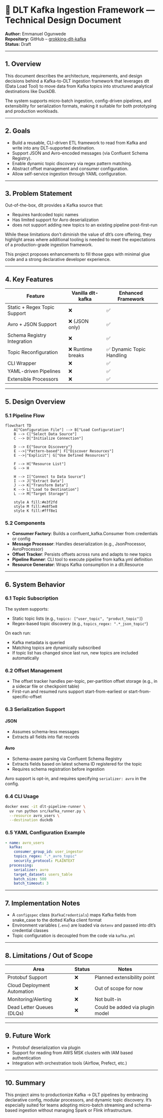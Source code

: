 # 🧾 DLT Kafka Ingestion Framework — Technical Design Document

**Author:** Emmanuel Ogunwede  
**Repository:** GitHub – [grokking-dlt-kafka](https://github.com/JesuFemi-O/grokking-dlt-kafka)  
**Status:** Draft

---

## 1. Overview

This document describes the architecture, requirements, and design decisions behind a Kafka-to-DLT ingestion framework that leverages dlt (Data Load Tool) to move data from Kafka topics into structured analytical destinations like DuckDB.

The system supports micro-batch ingestion, config-driven pipelines, and extensibility for serialization formats, making it suitable for both prototyping and production workloads.

---

## 2. Goals

- Build a reusable, CLI-driven ETL framework to read from Kafka and write into any DLT-supported destination.
- Support JSON and Avro-encoded messages (via Confluent Schema Registry).
- Enable dynamic topic discovery via regex pattern matching.
- Abstract offset management and consumer configuration.
- Allow self-service ingestion through YAML configuration.

---

## 3. Problem Statement

Out-of-the-box, dlt provides a Kafka source that:
- Requires hardcoded topic names
- Has limited support for Avro deserialization
- does not support adding new topics to an existing pipeline post-first-run

While these limitations don’t diminish the value of dlt’s core offering, they highlight areas where additional tooling is needed to meet the expectations of a production-grade ingestion framework. 

This project proposes enhancements to fill those gaps with minimal glue code and a strong declarative developer experience.

---

## 4. Key Features

| Feature | Vanilla dlt-kafka | Enhanced Framework |
|--------|-------------------|--------------------|
| Static + Regex Topic Support | ❌ | ✅ |
| Avro + JSON Support | ❌ (JSON only) | ✅ |
| Schema Registry Integration | ❌ | ✅ |
| Topic Reconfiguration | ❌ Runtime breaks | ✅ Dynamic Topic Handling |
| CLI Wrapper | ❌ | ✅ |
| YAML-driven Pipelines | ❌ | ✅ |
| Extensible Processors | ❌ | ✅ |


---

## 5. Design Overview

### 5.1 Pipeline Flow

```mermaid
flowchart TD
    A["Configuration File"] --> B["Load Configuration"]
    B --> C["Select Data Source"]
    C --> D["Initialize Connection"]
    
    D --> E{"Source Discovery"}
    E -->|"Pattern-based"| F["Discover Resources"]
    E -->|"Explicit"| G["Use Defined Resources"]
    
    F --> H["Resource List"]
    G --> H
    
    H --> I["Connect to Data Source"]
    I --> J["Extract Data"]
    J --> K["Transform Data"]
    K --> L["Load to Destination"]
    L --> M["Target Storage"]
    
    style A fill:#e3f2fd
    style M fill:#e8f5e8
    style K fill:#fff8e1
```

### 5.2 Components

- **Consumer Factory**: Builds a confluent_kafka.Consumer from credentials or config
- **Message Processor**: Handles deserialization (e.g., JsonProcessor, AvroProcessor)
- **Offset Tracker**: Persists offsets across runs and adapts to new topics
- **Pipeline Runner**: CLI tool to execute pipeline from kafka.yml definition
- **Resource Generator**: Wraps Kafka consumption in a dlt.Resource

---

## 6. System Behavior

### 6.1 Topic Subscription

The system supports:
- Static topic lists (e.g., `topics: ["user_topic", "product_topic"]`)
- Regex-based topic discovery (e.g., `topics_regex: ".*_json_topic"`)

On each run:
- Kafka metadata is queried
- Matching topics are dynamically subscribed
- If topic list has changed since last run, new topics are included automatically

### 6.2 Offset Management

- The offset tracker handles per-topic, per-partition offset storage (e.g., in a sidecar file or checkpoint table)
- First-run and resumed runs support start-from-earliest or start-from-specific-offset

### 6.3 Serialization Support

#### JSON

- Assumes schema-less messages
- Extracts all fields into flat records

#### Avro

- Schema-aware parsing via Confluent Schema Registry
- Extracts fields based on latest schema ID registered for the topic
- Requires schema registration before ingestion

Avro support is opt-in, and requires specifying `serializer: avro` in the config.

### 6.4 CLI Usage

```bash
docker exec -it dlt-pipeline-runner \
  uv run python src/kafka_runner.py \
  --resource avro_users \
  --destination duckdb
```

### 6.5 YAML Configuration Example

```yaml
- name: avro_users
  kafka:
    consumer_group_id: user_ingestor
    topics_regex: ".*_avro_topic"
    security_protocol: PLAINTEXT
  processing:
    serializer: avro
    target_dataset: users_table
    batch_size: 500
    batch_timeout: 3
```

---

## 7. Implementation Notes

- A `configspec` class (`KafkaCredentials`) maps Kafka fields from snake_case to the dotted Kafka client format
- Environment variables (`.env`) are loaded via `dotenv` and passed into dlt’s credential classes
- Topic configuration is decoupled from the code via `kafka.yml`

---

## 8. Limitations / Out of Scope

| Area | Status | Notes |
|------|--------|-------|
| Protobuf Support | ❌ | Planned extensibility point |
| Cloud Deployment Automation | ❌ | Out of scope for now |
| Monitoring/Alerting | ❌ | Not built-in |
| Dead Letter Queues (DLQs) | ❌ | Could be added via plugin model |

---

## 9. Future Work

- Protobuf deserialization via plugin
- Support for reading from AWS MSK clusters with IAM based authentication
- Integration with orchestration tools (Airflow, Prefect, etc.)


---

## 10. Summary

This project aims to productionize Kafka → DLT pipelines by embracing declarative config, modular processors, and dynamic topic discovery. It’s especially suited for teams adopting micro-batch streaming and schema-based ingestion without managing Spark or Flink infrastructure.